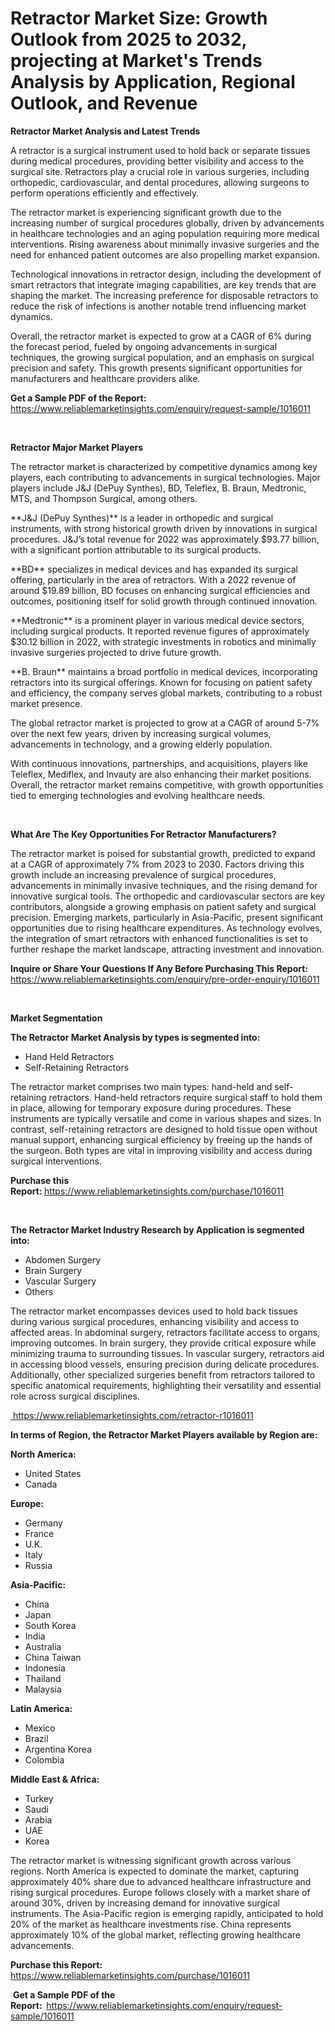 <p><h1>Retractor Market Size: Growth Outlook from 2025 to 2032, projecting at Market's Trends Analysis by Application, Regional Outlook, and Revenue</h1></p><p><strong>Retractor Market Analysis and Latest Trends</strong></p>
<p><p>A retractor is a surgical instrument used to hold back or separate tissues during medical procedures, providing better visibility and access to the surgical site. Retractors play a crucial role in various surgeries, including orthopedic, cardiovascular, and dental procedures, allowing surgeons to perform operations efficiently and effectively.</p><p>The retractor market is experiencing significant growth due to the increasing number of surgical procedures globally, driven by advancements in healthcare technologies and an aging population requiring more medical interventions. Rising awareness about minimally invasive surgeries and the need for enhanced patient outcomes are also propelling market expansion. </p><p>Technological innovations in retractor design, including the development of smart retractors that integrate imaging capabilities, are key trends that are shaping the market. The increasing preference for disposable retractors to reduce the risk of infections is another notable trend influencing market dynamics. </p><p>Overall, the retractor market is expected to grow at a CAGR of 6% during the forecast period, fueled by ongoing advancements in surgical techniques, the growing surgical population, and an emphasis on surgical precision and safety. This growth presents significant opportunities for manufacturers and healthcare providers alike.</p></p>
<p><strong>Get a Sample PDF of the Report:&nbsp;</strong> <a href="https://www.reliablemarketinsights.com/enquiry/request-sample/1016011?utm_campaign=2454&utm_medium=2&utm_source=Github&utm_content=ia&utm_term=13042025&utm_id=retractor">https://www.reliablemarketinsights.com/enquiry/request-sample/1016011</a></p>
<p>&nbsp;</p>
<p><strong>Retractor Major Market Players</strong></p>
<p><p>The retractor market is characterized by competitive dynamics among key players, each contributing to advancements in surgical technologies. Major players include J&J (DePuy Synthes), BD, Teleflex, B. Braun, Medtronic, MTS, and Thompson Surgical, among others.</p><p>**J&J (DePuy Synthes)** is a leader in orthopedic and surgical instruments, with strong historical growth driven by innovations in surgical procedures. J&J’s total revenue for 2022 was approximately $93.77 billion, with a significant portion attributable to its surgical products.</p><p>**BD** specializes in medical devices and has expanded its surgical offering, particularly in the area of retractors. With a 2022 revenue of around $19.89 billion, BD focuses on enhancing surgical efficiencies and outcomes, positioning itself for solid growth through continued innovation.</p><p>**Medtronic** is a prominent player in various medical device sectors, including surgical products. It reported revenue figures of approximately $30.12 billion in 2022, with strategic investments in robotics and minimally invasive surgeries projected to drive future growth.</p><p>**B. Braun** maintains a broad portfolio in medical devices, incorporating retractors into its surgical offerings. Known for focusing on patient safety and efficiency, the company serves global markets, contributing to a robust market presence.</p><p>The global retractor market is projected to grow at a CAGR of around 5-7% over the next few years, driven by increasing surgical volumes, advancements in technology, and a growing elderly population.</p><p>With continuous innovations, partnerships, and acquisitions, players like Teleflex, Mediflex, and Invauty are also enhancing their market positions. Overall, the retractor market remains competitive, with growth opportunities tied to emerging technologies and evolving healthcare needs.</p></p>
<p>&nbsp;</p>
<p><strong>What Are The Key Opportunities For Retractor Manufacturers?</strong></p>
<p><p>The retractor market is poised for substantial growth, predicted to expand at a CAGR of approximately 7% from 2023 to 2030. Factors driving this growth include an increasing prevalence of surgical procedures, advancements in minimally invasive techniques, and the rising demand for innovative surgical tools. The orthopedic and cardiovascular sectors are key contributors, alongside a growing emphasis on patient safety and surgical precision. Emerging markets, particularly in Asia-Pacific, present significant opportunities due to rising healthcare expenditures. As technology evolves, the integration of smart retractors with enhanced functionalities is set to further reshape the market landscape, attracting investment and innovation.</p></p>
<p><strong>Inquire or Share Your Questions If Any Before Purchasing This Report:</strong> <a href="https://www.reliablemarketinsights.com/enquiry/pre-order-enquiry/1016011?utm_campaign=2454&utm_medium=2&utm_source=Github&utm_content=ia&utm_term=13042025&utm_id=retractor">https://www.reliablemarketinsights.com/enquiry/pre-order-enquiry/1016011</a></p>
<p>&nbsp;</p>
<p><strong>Market Segmentation</strong></p>
<p><strong>The Retractor Market Analysis by types is segmented into:</strong></p>
<p><ul><li>Hand Held Retractors</li><li>Self-Retaining Retractors</li></ul></p>
<p><p>The retractor market comprises two main types: hand-held and self-retaining retractors. Hand-held retractors require surgical staff to hold them in place, allowing for temporary exposure during procedures. These instruments are typically versatile and come in various shapes and sizes. In contrast, self-retaining retractors are designed to hold tissue open without manual support, enhancing surgical efficiency by freeing up the hands of the surgeon. Both types are vital in improving visibility and access during surgical interventions.</p></p>
<p><strong>Purchase this Report:&nbsp;</strong><a href="https://www.reliablemarketinsights.com/purchase/1016011?utm_campaign=2454&utm_medium=2&utm_source=Github&utm_content=ia&utm_term=13042025&utm_id=retractor">https://www.reliablemarketinsights.com/purchase/1016011</a></p>
<p>&nbsp;</p>
<p><strong>The Retractor Market Industry Research by Application is segmented into:</strong></p>
<p><ul><li>Abdomen Surgery</li><li>Brain Surgery</li><li>Vascular Surgery</li><li>Others</li></ul></p>
<p><p>The retractor market encompasses devices used to hold back tissues during various surgical procedures, enhancing visibility and access to affected areas. In abdominal surgery, retractors facilitate access to organs, improving outcomes. In brain surgery, they provide critical exposure while minimizing trauma to surrounding tissues. In vascular surgery, retractors aid in accessing blood vessels, ensuring precision during delicate procedures. Additionally, other specialized surgeries benefit from retractors tailored to specific anatomical requirements, highlighting their versatility and essential role across surgical disciplines.</p></p>
<p><a href="https://www.reliablemarketinsights.com/retractor-r1016011?utm_campaign=2454&utm_medium=2&utm_source=Github&utm_content=ia&utm_term=13042025&utm_id=retractor">&nbsp;https://www.reliablemarketinsights.com/retractor-r1016011</a></p>
<p><strong>In terms of Region, the Retractor Market Players available by Region are:</strong></p>
<p>
    <p> <strong> North America: </strong>
        <ul>
            <li>United States</li>
            <li>Canada</li>
        </ul>
        </p> 
    <p> <strong> Europe: </strong>
        <ul>
            <li>Germany</li>
            <li>France</li>
            <li>U.K.</li>
            <li>Italy</li>
            <li>Russia</li>
        </ul>
        </p> 
    <p> <strong> Asia-Pacific: </strong>
        <ul>
            <li>China</li>
            <li>Japan</li>
            <li>South Korea</li>
            <li>India</li>
            <li>Australia</li>
            <li>China Taiwan</li>
            <li>Indonesia</li>
            <li>Thailand</li>
            <li>Malaysia</li>
        </ul>
        </p> 
    <p> <strong> Latin America: </strong>
        <ul>
            <li>Mexico</li>
            <li>Brazil</li>
            <li>Argentina Korea</li>
            <li>Colombia</li>
        </ul>
        </p> 
    <p> <strong> Middle East & Africa: </strong>
        <ul>
            <li>Turkey</li>
            <li>Saudi</li>
            <li>Arabia</li>
            <li>UAE</li>
            <li>Korea</li>
        </ul>
    </p>
    </p>
<p><p>The retractor market is witnessing significant growth across various regions. North America is expected to dominate the market, capturing approximately 40% share due to advanced healthcare infrastructure and rising surgical procedures. Europe follows closely with a market share of around 30%, driven by increasing demand for innovative surgical instruments. The Asia-Pacific region is emerging rapidly, anticipated to hold 20% of the market as healthcare investments rise. China represents approximately 10% of the global market, reflecting growing healthcare advancements.</p></p>
<p><strong>Purchase this Report: </strong><a href="https://www.reliablemarketinsights.com/purchase/1016011?utm_campaign=2454&utm_medium=2&utm_source=Github&utm_content=ia&utm_term=13042025&utm_id=retractor">https://www.reliablemarketinsights.com/purchase/1016011</a></p>
<p>&nbsp;<strong>Get a Sample PDF of the Report:&nbsp;&nbsp;</strong><a href="https://www.reliablemarketinsights.com/enquiry/request-sample/1016011?utm_campaign=2454&utm_medium=2&utm_source=Github&utm_content=ia&utm_term=13042025&utm_id=retractor">https://www.reliablemarketinsights.com/enquiry/request-sample/1016011</a></p>
<p><strong></strong></p>
<p><p></p><p></p><p></p></p>